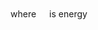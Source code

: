 <p align="center"><img src="/tex/7453210bfafd237a3d1289f3cc12d0b4.svg?invert_in_darkmode&sanitize=true" align=middle width=63.09925874999999pt height=14.202794099999998pt/></p>

where <img src="/tex/84df98c65d88c6adf15d4645ffa25e47.svg?invert_in_darkmode&sanitize=true" align=middle width=13.08219659999999pt height=22.465723500000017pt/> is energy